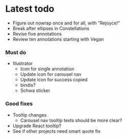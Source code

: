 # Latest todo
* Figure out nowrap once and for all, with "Rejoyce!"
* Break after ellipses in Constellations
* Revise five annotations
* Review ten annotations starting with Vegan

### Must do
* Illustrator
    * Icon for single annotation
    * Update icon for carousel nav
    * Update icon for success copied
    * bindis?
    * Schwa sticker

### Good fixes
* Tooltip changes
    * Carousel nav tooltip texts should be more clear?
* Upgrade React tooltip?
* See if other projects need smart quote fix